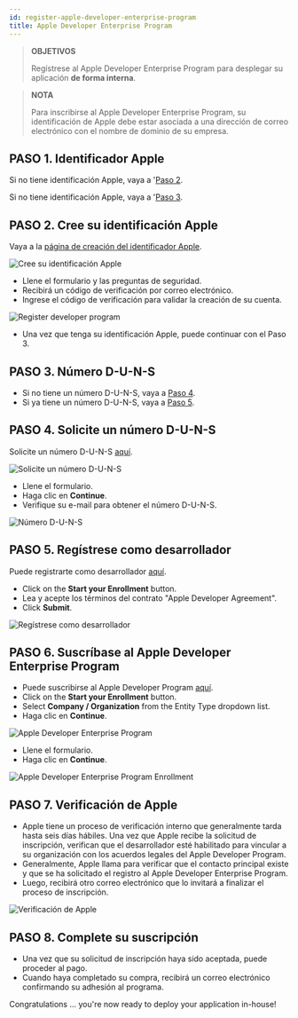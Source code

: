 ```yaml
---
id: register-apple-developer-enterprise-program
title: Apple Developer Enterprise Program
---
```


> **OBJETIVOS**
> 
> Regístrese al Apple Developer Enterprise Program para desplegar su aplicación <b>de forma interna</b>.

> **NOTA**
> 
> Para inscribirse al Apple Developer Enterprise Program, su identificación de Apple debe estar asociada a una dirección de correo electrónico con el nombre de dominio de su empresa.


## PASO 1. Identificador Apple

Si no tiene identificación Apple, vaya a '[Paso 2](#step-2-create-your-apple-id).

Si no tiene identificación Apple, vaya a '[Paso 3](#step-3-d-u-n-s-number).

## PASO 2. Cree su identificación Apple

Vaya a la [página de creación del identificador Apple](https://appleid.apple.com/).

![Cree su identificación Apple](assets/en/deploy-in-house/Apple-ID-Creation-Page-4D-for-iOS.png)

* Llene el formulario y las preguntas de seguridad.
* Recibirá un código de verificación por correo electrónico.
* Ingrese el código de verificación para validar la creación de su cuenta.

![Register developer program](assets/en/deploy-in-house/Register-developer-program-4D-for-iOS.png)

* Una vez que tenga su identificación Apple, puede continuar con el Paso 3.

## PASO 3. Número D-U-N-S

* Si no tiene un número D-U-N-S, vaya a [ Paso 4](#step-4-request-a-d-u-n-s-number).
* Si ya tiene un número D-U-N-S, vaya a [ Paso 5](#step-5-register-as-a-developer).

## PASO 4. Solicite un número D-U-N-S

Solicite un número D-U-N-S [aquí](https://developer.apple.com/enroll/duns-lookup/#/search).

![Solicite un número D-U-N-S](assets/en/deploy-in-house/DUNS-Number-Organization-4D-for-iOS.png)

* Llene el formulario.
* Haga clic en **Continue**.
* Verifique su e-mail para obtener el número D-U-N-S.

![Número D-U-N-S](assets/en/deploy-in-house/DUNS-Number-Apple-Mail_4D-for-iOS.png)

## PASO 5. Regístrese como desarrollador

Puede registrarte como desarrollador [aquí](https://developer.apple.com/programs/enterprise/enroll/).

* Click on the **Start your Enrollment** button.
* Lea y acepte los términos del contrato "Apple Developer Agreement".
* Click **Submit**.

![Regístrese como desarrollador](assets/en/deploy-in-house/Register-developer-4D-for-iOS.png)

## PASO 6. Suscríbase al Apple Developer Enterprise Program

* Puede suscribirse al Apple Developer Program [aquí](https://developer.apple.com/enroll/enterprise/).
* Click on the **Start your Enrollment** button.
* Select **Company / Organization** from the Entity Type dropdown list.
* Haga clic en **Continue**.

![Apple Developer Enterprise Program](assets/en/deploy-in-house/Apple-Developer-Enterprise-Program-4D-for-iOS.png)

* Llene el formulario.
* Haga clic en **Continue**.

![Apple Developer Enterprise Program Enrollment](assets/en/deploy-in-house/Apple-Developer-Enterprise-Program-Enrollment-4D-for-iOS.png)

## PASO 7. Verificación de Apple

* Apple tiene un proceso de verificación interno que generalmente tarda hasta seis días hábiles. Una vez que Apple recibe la solicitud de inscripción, verifican que el desarrollador esté habilitado para vincular a su organización con los acuerdos legales del Apple Developer Program.
* Generalmente, Apple llama para verificar que el contacto principal existe y que se ha solicitado el registro al Apple Developer Enterprise Program.
* Luego, recibirá otro correo electrónico que lo invitará a finalizar el proceso de inscripción.

![Verificación de Apple](assets/en/deploy-in-house/Confirmation-email-Organisations-4D-for-iOS.png)

## PASO 8. Complete su suscripción

* Una vez que su solicitud de inscripción haya sido aceptada, puede proceder al pago.
* Cuando haya completado su compra, recibirá un correo electrónico confirmando su adhesión al programa.

Congratulations ... you're now ready to deploy your application in-house!
